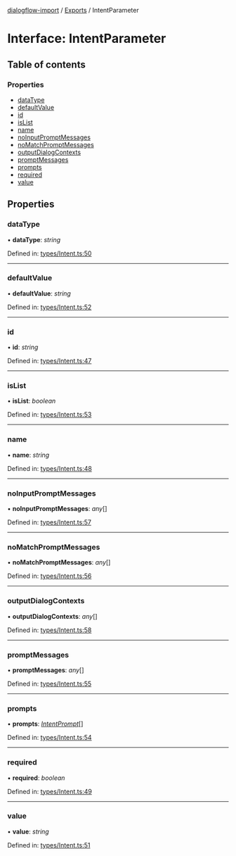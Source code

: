 [dialogflow-import](../README.md) / [Exports](../modules.md) / IntentParameter

# Interface: IntentParameter

## Table of contents

### Properties

- [dataType](intentparameter.md#datatype)
- [defaultValue](intentparameter.md#defaultvalue)
- [id](intentparameter.md#id)
- [isList](intentparameter.md#islist)
- [name](intentparameter.md#name)
- [noInputPromptMessages](intentparameter.md#noinputpromptmessages)
- [noMatchPromptMessages](intentparameter.md#nomatchpromptmessages)
- [outputDialogContexts](intentparameter.md#outputdialogcontexts)
- [promptMessages](intentparameter.md#promptmessages)
- [prompts](intentparameter.md#prompts)
- [required](intentparameter.md#required)
- [value](intentparameter.md#value)

## Properties

### dataType

• **dataType**: *string*

Defined in: [types/Intent.ts:50](https://github.com/edupsousa/dialogflow-import/blob/e97dd40/src/types/Intent.ts#L50)

___

### defaultValue

• **defaultValue**: *string*

Defined in: [types/Intent.ts:52](https://github.com/edupsousa/dialogflow-import/blob/e97dd40/src/types/Intent.ts#L52)

___

### id

• **id**: *string*

Defined in: [types/Intent.ts:47](https://github.com/edupsousa/dialogflow-import/blob/e97dd40/src/types/Intent.ts#L47)

___

### isList

• **isList**: *boolean*

Defined in: [types/Intent.ts:53](https://github.com/edupsousa/dialogflow-import/blob/e97dd40/src/types/Intent.ts#L53)

___

### name

• **name**: *string*

Defined in: [types/Intent.ts:48](https://github.com/edupsousa/dialogflow-import/blob/e97dd40/src/types/Intent.ts#L48)

___

### noInputPromptMessages

• **noInputPromptMessages**: *any*[]

Defined in: [types/Intent.ts:57](https://github.com/edupsousa/dialogflow-import/blob/e97dd40/src/types/Intent.ts#L57)

___

### noMatchPromptMessages

• **noMatchPromptMessages**: *any*[]

Defined in: [types/Intent.ts:56](https://github.com/edupsousa/dialogflow-import/blob/e97dd40/src/types/Intent.ts#L56)

___

### outputDialogContexts

• **outputDialogContexts**: *any*[]

Defined in: [types/Intent.ts:58](https://github.com/edupsousa/dialogflow-import/blob/e97dd40/src/types/Intent.ts#L58)

___

### promptMessages

• **promptMessages**: *any*[]

Defined in: [types/Intent.ts:55](https://github.com/edupsousa/dialogflow-import/blob/e97dd40/src/types/Intent.ts#L55)

___

### prompts

• **prompts**: [*IntentPrompt*](intentprompt.md)[]

Defined in: [types/Intent.ts:54](https://github.com/edupsousa/dialogflow-import/blob/e97dd40/src/types/Intent.ts#L54)

___

### required

• **required**: *boolean*

Defined in: [types/Intent.ts:49](https://github.com/edupsousa/dialogflow-import/blob/e97dd40/src/types/Intent.ts#L49)

___

### value

• **value**: *string*

Defined in: [types/Intent.ts:51](https://github.com/edupsousa/dialogflow-import/blob/e97dd40/src/types/Intent.ts#L51)
